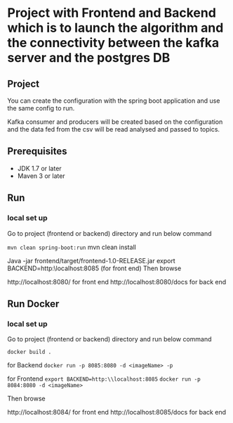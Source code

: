 # Project with Frontend and Backend which is to launch the algorithm and the connectivity between the kafka server and the postgres DB

## Project
You can create the configuration with the spring boot application and use the same config to run.

Kafka consumer and producers will be created based on the configuration and the data fed from the csv will be read analysed and passed to topics. 

## Prerequisites

- JDK 1.7 or later
- Maven 3 or later

## Run
### local set up
Go to project (frontend or backend) directory and run below command

```mvn clean spring-boot:run```
 mvn clean install
 
 Java -jar frontend/target/frontend-1.0-RELEASE.jar
export BACKEND=http:\\localhost:8085 (for front end)
Then browse

http://localhost:8080/ for front end
http://localhost:8080/docs for back end

## Run Docker
### local set up
Go to project (frontend or backend) directory and run below command

```docker build .```

for Backend
```docker run -p 8085:8080 -d <imageName> -p```


for Frontend
```export BACKEND=http:\\localhost:8085```
```docker run -p 8084:8080 -d <imageName>```

Then browse

http://localhost:8084/ for front end
http://localhost:8085/docs for back end
